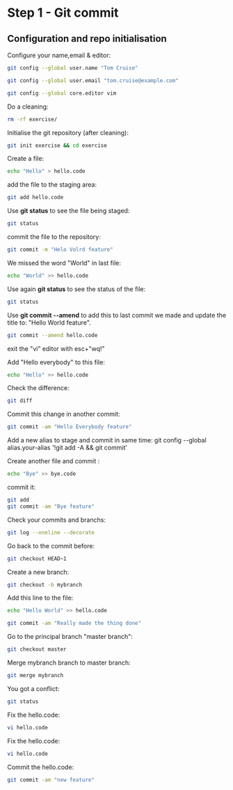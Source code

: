 # Step 1 - Git commit

## Configuration and repo initialisation

Configure your name,email & editor:
```bash
git config --global user.name "Tom Cruise"
```
```bash
git config --global user.email "tom.cruise@example.com"
```

```bash
git config --global core.editor vim
```


Do a cleaning:
```bash
rm -rf exercise/
```

Initialise the git repository (after cleaning):
```bash
git init exercise && cd exercise
```    

Create a file:
```bash
echo "Hello" > hello.code
```



add the file to the staging area:
```bash
git add hello.code
```

Use **git status** to see the file being staged:
```bash
git status
```

commit the file to the repository:
```bash
git commit -m "Helo Volrd feature"
```


We missed the word "World" in last file:
```bash
echo "World" >> hello.code
```

Use again **git status** to see the status of the file:
```bash
git status
```


Use **git commit --amend** to add this to last commit we made and update the title to:
"Hello World feature".
```bash
git commit --amend hello.code
```
exit the "vi" editor with esc+"wq!"

Add "Hello everybody" to this file:
```bash
echo "Hello" >> hello.code
```

Check the difference:
```bash
git diff
```

Commit this change in another commit:
```bash
git commit -am "Hello Everybody feature"
```

Add a new alias to stage and commit in same time:
git config --global alias.your-alias '!git add -A && git commit'

Create another file and commit :
```bash
echo "Bye" >> bye.code
```
commit it:
```bash
git add 
git commit -am "Bye feature"
```

Check your commits and branchs: 
```bash
git log --oneline --decorate
```

Go back to the commit before:
```bash
git checkout HEAD~1
```

Create a new branch:
```bash
git checkout -b mybranch
```

Add this line to the file:
```bash
echo "Hello World" >> hello.code
```
```bash
git commit -am "Really made the thing done"
```

Go to the principal branch "master branch":
```bash
git checkout master
```

Merge mybranch branch to master branch: 
```bash
git merge mybranch
```

You got a conflict: 
```bash
git status
```

Fix the hello.code:
```bash
vi hello.code
```

Fix the hello.code:
```bash
vi hello.code
```


Commit the hello.code:
```bash
git commit -am "new feature"
```